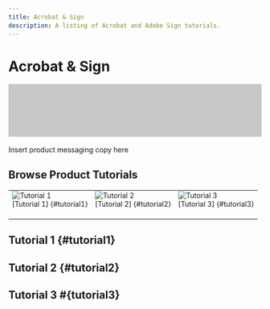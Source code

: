 ```yaml
---
title: Acrobat & Sign
description: A listing of Acrobat and Adobe Sign tutorials.
---
```


# Acrobat & Sign

![Tutorial Hero Image](../assets/hero_placeholder.png)

Insert product messaging copy here

## Browse Product Tutorials

<table>
<tr>
 <td>
    <img alt="Tutorial 1" src="assets/Whitespacer.png" />
    <div>
    [Tutorial 1] {#tutorial1}
    </div>
    <br>
  </td>
  <td>
    <img alt="Tutorial 2" src="assets/Whitespacer.png" />
    <div>
    [Tutorial 2] {#tutorial2}
    </div>
    <br>
  </td>
  <td>
   <img alt="Tutorial 3" src="assets/Whitespacer.png" />
    <div>
    [Tutorial 3] {#tutorial3}
    </div>
    <br>
  </td>
</tr>
</table>

## Tutorial 1 {#tutorial1}

## Tutorial 2 {#tutorial2}

## Tutorial 3 #{tutorial3}